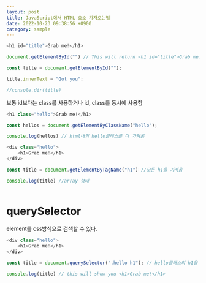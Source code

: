 ```yaml
---
layout: post
title: JavaScript에서 HTML 요소 가져오는법
date: 2022-10-23 09:38:56 +0900
category: sample
---
```

``` js
<h1 id="title">Grab me!</h1>

document.getElementById("") // This will return <h1 id="title">Grab me!</h1>
```

``` js
const title = document.getElementById("");

title.innerText = "Got you";

//console.dir(title)
```

보통 id보다는 class를 사용하거나 id, class를 동시에 사용함

``` js
<h1 class="hello">Grab me!</h1>

const hellos = document.getElementByClassName("hello");

console.log(hellos) // html내의 hello클래스를 다 가져옴

```

``` js
<div class="hello">
	<h1>Grab me!</h1>
</div>

const title = document.getElementByTagName("h1") //모든 h1을 가져옴

console.log(title) //array 형태
 
```

# querySelector

element를 css방식으로 검색할 수 있다.

``` js
<div class="hello">
	<h1>Grab me!</h1>
</div>

const title = document.querySelector(".hello h1"); // hello클래스의 h1을 가져옴

console.log(title) // this will show you <h1>Grab me!</h1>
```